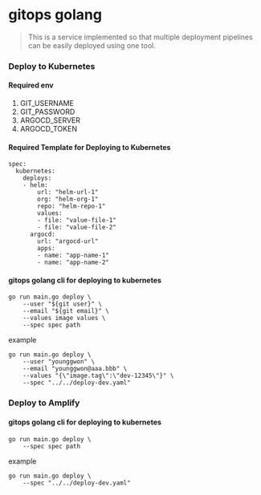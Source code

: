 # gitops golang

> This is a service implemented so that multiple deployment pipelines can be easily deployed using one tool.

### Deploy to Kubernetes

#### Required env

1. GIT_USERNAME
2. GIT_PASSWORD
3. ARGOCD_SERVER
4. ARGOCD_TOKEN

#### Required Template for Deploying to Kubernetes

```
spec:
  kubernetes:
    deploys:
    - helm:
        url: "helm-url-1"
        org: "helm-org-1"
        repo: "helm-repo-1"
        values:
        - file: "value-file-1"
        - file: "value-file-2"
      argocd:
        url: "argocd-url"
        apps:
        - name: "app-name-1"
        - name: "app-name-2"
```

#### gitops golang cli for deploying to kubernetes

```
go run main.go deploy \
    --user "${git user}" \
    --email "${git email}" \
    --values image values \
    --spec spec path
```

example

```
go run main.go deploy \
    --user "younggwon" \
    --email "younggwon@aaa.bbb" \
    --values "{\"image.tag\":\"dev-12345\"}" \
    --spec "../../deploy-dev.yaml"
```

### Deploy to Amplify

#### gitops golang cli for deploying to kubernetes

```
go run main.go deploy \
    --spec spec path
```

example

```
go run main.go deploy \
    --spec "../../deploy-dev.yaml"
```
